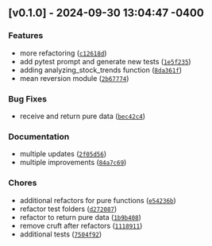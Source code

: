 ## [v0.1.0] - 2024-09-30 13:04:47 -0400

### Features
- more refactoring ([`c12618d`](https://github.com/mpazaryna/trading_kit/commit/c12618db8989a3e55997c527476f2ad82cb5b200))
- add pytest prompt and generate new tests ([`1e5f235`](https://github.com/mpazaryna/trading_kit/commit/1e5f235f218d4daa51c46ed60d7bbecef5577320))
- adding analyzing_stock_trends function ([`8da361f`](https://github.com/mpazaryna/trading_kit/commit/8da361f9ad0a6cc92c82496f87052732e80c82e3))
- mean reversion module ([`2b67774`](https://github.com/mpazaryna/trading_kit/commit/2b677740e046d79f99d70f2a22d091e170a6deb4))

### Bug Fixes
- receive and return pure data ([`bec42c4`](https://github.com/mpazaryna/trading_kit/commit/bec42c4a7d5551a49b0f85af67453ce204676a99))

### Documentation
- multiple updates ([`2f05d56`](https://github.com/mpazaryna/trading_kit/commit/2f05d5669504b254325e272bb00f7a00f015b3a1))
- multiple improvements ([`84a7c69`](https://github.com/mpazaryna/trading_kit/commit/84a7c698449a30c018b34d7bcf6d8d18240c7e17))

### Chores
- additional refactors for pure functions ([`e54236b`](https://github.com/mpazaryna/trading_kit/commit/e54236b677039e7e1f5900933251662481b089d6))
- refactor test folders ([`d272087`](https://github.com/mpazaryna/trading_kit/commit/d2720876efb86aeb7baf9d6a506da30ed9dbc6ad))
- refactor to return pure data ([`1b9b408`](https://github.com/mpazaryna/trading_kit/commit/1b9b4082a1751a818d0b8672fa619ea8f01926f0))
- remove cruft after refactors ([`1118911`](https://github.com/mpazaryna/trading_kit/commit/11189117161161f8ca3715f212be30bf738f1a96))
- additional tests ([`7504f92`](https://github.com/mpazaryna/trading_kit/commit/7504f92ad53e7f884909e716dae1d7e083155c26))


